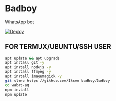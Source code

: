# Badboy
WhatsApp bot

[![Deploy](https://www.herokucdn.com/deploy/button.svg)](https://heroku.com/deploy?template=https://github.com/Itsme-badboy/Badboy)

## FOR TERMUX/UBUNTU/SSH USER

```bash
apt update && apt upgrade
apt install git -y
apt install nodejs -y
apt install ffmpeg -y
apt install imagemagick -y
git clone https://github.com/Itsme-badboy/Badboy
cd wabot-aq
npm install
npm update

